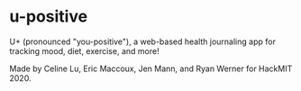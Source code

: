 # u-positive
U+ (pronounced "you-positive"), a web-based health journaling app for tracking mood, diet, exercise, and more!

Made by Celine Lu, Eric Maccoux, Jen Mann, and Ryan Werner for HackMIT 2020.
